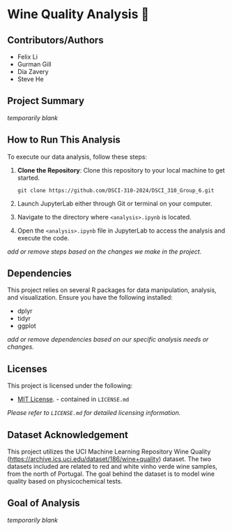 # Wine Quality Analysis 🍷

## Contributors/Authors
- Felix Li
- Gurman Gill
- Dia Zavery
- Steve He

## Project Summary

_temporarily blank_


## How to Run This Analysis

To execute our data analysis, follow these steps:

1. **Clone the Repository**: Clone this repository to your local machine to get started.
   ```
   git clone https://github.com/DSCI-310-2024/DSCI_310_Group_6.git
   ```
2. Launch JupyterLab either through Git or terminal on your computer.

3. Navigate to the directory where `<analysis>.ipynb` is located.

4. Open the `<analysis>.ipynb` file in JupyterLab to access the analysis and execute the code.

_add or remove steps based on the changes we make in the project._

## Dependencies

This project relies on several R packages for data manipulation, analysis, and visualization. Ensure you have the following installed:

- dplyr
- tidyr
- ggplot

_add or remove dependencies based on our specific analysis needs or changes._

## Licenses

This project is licensed under the following:

- [MIT License](./LICENSE). - contained in `LICENSE.md`

_Please refer to `LICENSE.md` for detailed licensing information._

## Dataset Acknowledgement

This project utilizes the UCI Machine Learning Repository Wine Quality (https://archive.ics.uci.edu/dataset/186/wine+quality) dataset. The two datasets included are related to red and white vinho verde wine samples, from the north of Portugal. The goal behind the dataset is to model wine quality based on physicochemical tests.

## Goal of Analysis

_temporarily blank_
